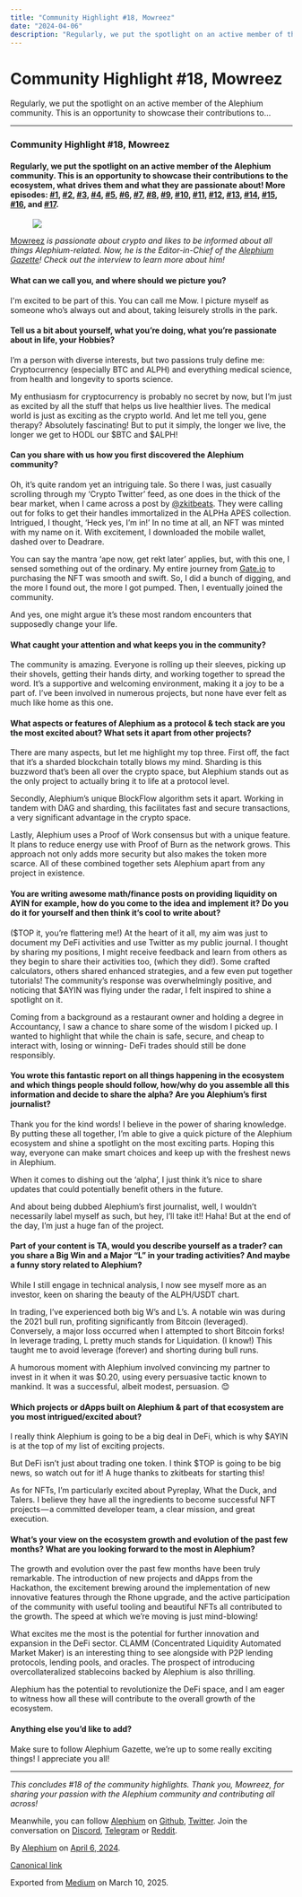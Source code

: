 ```yaml
---
title: "Community Highlight #18, Mowreez"
date: "2024-04-06"
description: "Regularly, we put the spotlight on an active member of the Alephium community. This is an opportunity to showcase their contributions to…"
---
```


<div>

# Community Highlight \#18, Mowreez

</div>

<div class="section p-summary" field="subtitle">

Regularly, we put the spotlight on an active member of the Alephium community. This is an opportunity to showcase their contributions to…

</div>

<div class="section e-content" field="body">

<div id="2bf4" class="section section section--body section--first">

<div class="section-divider">

------------------------------------------------------------------------

</div>

<div class="section-content">

<div class="section-inner sectionLayout--insetColumn">

### Community Highlight \#18, Mowreez

#### Regularly, we put the spotlight on an active member of the Alephium community. This is an opportunity to showcase their contributions to the ecosystem, what drives them and what they are passionate about! More episodes: <a href="https://medium.com/@alephium/community-highlight-wilhelm-k%C3%A4llstr%C3%B6m-aka-oracleuggla-81d3938c5692" class="markup--anchor markup--h4-anchor" data-href="https://medium.com/@alephium/community-highlight-wilhelm-k%C3%A4llstr%C3%B6m-aka-oracleuggla-81d3938c5692" rel="noopener" target="_blank">#1</a>, <a href="https://medium.com/@alephium/community-highlight-cgi-bin-c102cc106f19" class="markup--anchor markup--h4-anchor" data-href="https://medium.com/@alephium/community-highlight-cgi-bin-c102cc106f19" rel="noopener" target="_blank">#2</a>, <a href="https://medium.com/@alephium/community-highlight-3-digdug-48a7ec868504" class="markup--anchor markup--h4-anchor" data-href="https://medium.com/@alephium/community-highlight-3-digdug-48a7ec868504" rel="noopener" target="_blank">#3</a>, <a href="https://medium.com/@alephium/community-highlight-4-montail-e24fd88882a0" class="markup--anchor markup--h4-anchor" data-href="https://medium.com/@alephium/community-highlight-4-montail-e24fd88882a0" rel="noopener" target="_blank">#4</a>, <a href="https://medium.com/@alephium/community-highlight-5-txn-71c4fd76ffe8" class="markup--anchor markup--h4-anchor" data-href="https://medium.com/@alephium/community-highlight-5-txn-71c4fd76ffe8" rel="noopener" target="_blank">#5</a>, <a href="https://medium.com/@alephium/community-highlight-6-waldi-zkit-beats-37af1f6df3b8" class="markup--anchor markup--h4-anchor" data-href="https://medium.com/@alephium/community-highlight-6-waldi-zkit-beats-37af1f6df3b8" rel="noopener" target="_blank">#6</a>, <a href="https://medium.com/@alephium/community-highlight-7-oheka-13d8b4ae025e" class="markup--anchor markup--h4-anchor" data-href="https://medium.com/@alephium/community-highlight-7-oheka-13d8b4ae025e" rel="noopener" target="_blank">#7</a>, <a href="https://medium.com/@alephium/community-highlight-8-jorge-438510785041" class="markup--anchor markup--h4-anchor" data-href="https://medium.com/@alephium/community-highlight-8-jorge-438510785041" rel="noopener" target="_blank">#8</a>, <a href="https://medium.com/@alephium/community-highlight-9-dzhemsh-a0a4a98a8489" class="markup--anchor markup--h4-anchor" data-href="https://medium.com/@alephium/community-highlight-9-dzhemsh-a0a4a98a8489" rel="noopener" target="_blank">#9</a>, <a href="https://medium.com/@alephium/community-highlight-10-lx-aka-lix-fde724cf8d81" class="markup--anchor markup--h4-anchor" data-href="https://medium.com/@alephium/community-highlight-10-lx-aka-lix-fde724cf8d81" rel="noopener" target="_blank">#10</a>, <a href="https://medium.com/@alephium/community-highlight-11-dr-jekyll-165ab9a51880" class="markup--anchor markup--h4-anchor" data-href="https://medium.com/@alephium/community-highlight-11-dr-jekyll-165ab9a51880" rel="noopener" target="_blank">#11</a>, <a href="https://medium.com/@alephium/community-highlight-12-sam-a-k-a-energy45-610005a9219b" class="markup--anchor markup--h4-anchor" data-href="https://medium.com/@alephium/community-highlight-12-sam-a-k-a-energy45-610005a9219b" rel="noopener" target="_blank">#12</a>, <a href="https://medium.com/@alephium/community-highlight-13-ryan-5dbbeaf859e4" class="markup--anchor markup--h4-anchor" data-href="https://medium.com/@alephium/community-highlight-13-ryan-5dbbeaf859e4" rel="noopener" target="_blank">#13</a>, <a href="https://medium.com/@alephium/community-highlight-14-animalmanjan-da8fd051bc38" class="markup--anchor markup--h4-anchor" data-href="https://medium.com/@alephium/community-highlight-14-animalmanjan-da8fd051bc38" rel="noopener" target="_blank">#14</a>, <a href="https://medium.com/@alephium/community-highlight-15-yulius-aka-chris45-036ae41a8037" class="markup--anchor markup--h4-anchor" data-href="https://medium.com/@alephium/community-highlight-15-yulius-aka-chris45-036ae41a8037" rel="noopener" target="_blank">#15</a>, <a href="https://medium.com/@alephium/community-highlight-16-mikael-446980141ee3" class="markup--anchor markup--h4-anchor" data-href="https://medium.com/@alephium/community-highlight-16-mikael-446980141ee3" target="_blank">#16</a>, and <a href="https://medium.com/@alephium/community-highlight-17-alexandrianwisdom-df44c791961f" class="markup--anchor markup--h4-anchor" data-href="https://medium.com/@alephium/community-highlight-17-alexandrianwisdom-df44c791961f" target="_blank">#17</a>.

<figure id="ae90" class="graf graf--figure graf-after--h4">
<img src="https://cdn-images-1.medium.com/max/800/1*_QhQ3AB87qlMLsbrFc3CNg.png" class="graf-image" data-image-id="1*_QhQ3AB87qlMLsbrFc3CNg.png" data-width="973" data-height="973" data-is-featured="true" />
</figure>

<a href="https://twitter.com/trdrmorz" class="markup--anchor markup--p-anchor" data-href="https://twitter.com/trdrmorz" rel="noopener" target="_blank">Mowreez</a> *is passionate about crypto and likes to be informed about all things Alephium-related. Now, he is the Editor-in-Chief of the* <a href="https://twitter.com/AlephiumGazette" class="markup--anchor markup--p-anchor" data-href="https://twitter.com/AlephiumGazette" rel="noopener" target="_blank"><em>Alephium Gazette</em></a>*! Check out the interview to learn more about him!*

#### What can we call you, and where should we picture you?

I'm excited to be part of this. You can call me Mow. I picture myself as someone who’s always out and about, taking leisurely strolls in the park.

#### Tell us a bit about yourself, what you’re doing, what you’re passionate about in life, your Hobbies?

I’m a person with diverse interests, but two passions truly define me: Cryptocurrency (especially BTC and ALPH) and everything medical science, from health and longevity to sports science.

My enthusiasm for cryptocurrency is probably no secret by now, but I’m just as excited by all the stuff that helps us live healthier lives. The medical world is just as exciting as the crypto world. And let me tell you, gene therapy? Absolutely fascinating! But to put it simply, the longer we live, the longer we get to HODL our \$BTC and \$ALPH!

#### Can you share with us how you first discovered the Alephium community?

Oh, it’s quite random yet an intriguing tale. So there I was, just casually scrolling through my ‘Crypto Twitter’ feed, as one does in the thick of the bear market, when I came across a post by <a href="https://hashnode.com/@zkitbeats" class="markup--anchor markup--p-anchor" data-href="https://hashnode.com/@zkitbeats" rel="noopener" target="_blank">@zkitbeats</a>. They were calling out for folks to get their handles immortalized in the ALPHa APES collection. Intrigued, I thought, ‘Heck yes, I’m in!’ In no time at all, an NFT was minted with my name on it. With excitement, I downloaded the mobile wallet, dashed over to Deadrare.

You can say the mantra ‘ape now, get rekt later’ applies, but, with this one, I sensed something out of the ordinary. My entire journey from <a href="http://gate.io/" class="markup--anchor markup--p-anchor" data-href="http://gate.io/" rel="noopener" target="_blank">Gate.io</a> to purchasing the NFT was smooth and swift. So, I did a bunch of digging, and the more I found out, the more I got pumped. Then, I eventually joined the community.

And yes, one might argue it’s these most random encounters that supposedly change your life.

#### What caught your attention and what keeps you in the community?

The community is amazing. Everyone is rolling up their sleeves, picking up their shovels, getting their hands dirty, and working together to spread the word. It’s a supportive and welcoming environment, making it a joy to be a part of. I’ve been involved in numerous projects, but none have ever felt as much like home as this one.

#### What aspects or features of Alephium as a protocol & tech stack are you the most excited about? What sets it apart from other projects?

There are many aspects, but let me highlight my top three. First off, the fact that it’s a sharded blockchain totally blows my mind. Sharding is this buzzword that’s been all over the crypto space, but Alephium stands out as the only project to actually bring it to life at a protocol level.

Secondly, Alephium’s unique BlockFlow algorithm sets it apart. Working in tandem with DAG and sharding, this facilitates fast and secure transactions, a very significant advantage in the crypto space.

Lastly, Alephium uses a Proof of Work consensus but with a unique feature. It plans to reduce energy use with Proof of Burn as the network grows. This approach not only adds more security but also makes the token more scarce. All of these combined together sets Alephium apart from any project in existence.

#### You are writing awesome math/finance posts on providing liquidity on AYIN for example, how do you come to the idea and implement it? Do you do it for yourself and then think it’s cool to write about?

(\$TOP it, you’re flattering me!) At the heart of it all, my aim was just to document my DeFi activities and use Twitter as my public journal. I thought by sharing my positions, I might receive feedback and learn from others as they begin to share their activities too, (which they did!). Some crafted calculators, others shared enhanced strategies, and a few even put together tutorials! The community’s response was overwhelmingly positive, and noticing that \$AYIN was flying under the radar, I felt inspired to shine a spotlight on it.

Coming from a background as a restaurant owner and holding a degree in Accountancy, I saw a chance to share some of the wisdom I picked up. I wanted to highlight that while the chain is safe, secure, and cheap to interact with, losing or winning- DeFi trades should still be done responsibly.

#### You wrote this fantastic report on all things happening in the ecosystem and which things people should follow, how/why do you assemble all this information and decide to share the alpha? Are you Alephium’s first journalist?

Thank you for the kind words! I believe in the power of sharing knowledge. By putting these all together, I’m able to give a quick picture of the Alephium ecosystem and shine a spotlight on the most exciting parts. Hoping this way, everyone can make smart choices and keep up with the freshest news in Alephium.

When it comes to dishing out the ‘alpha’, I just think it’s nice to share updates that could potentially benefit others in the future.

And about being dubbed Alephium’s first journalist, well, I wouldn’t necessarily label myself as such, but hey, I’ll take it!! Haha! But at the end of the day, I’m just a huge fan of the project.

#### Part of your content is TA, would you describe yourself as a trader? can you share a Big Win and a Major “L” in your trading activities? And maybe a funny story related to Alephium?

While I still engage in technical analysis, I now see myself more as an investor, keen on sharing the beauty of the ALPH/USDT chart.

In trading, I’ve experienced both big W’s and L’s. A notable win was during the 2021 bull run, profiting significantly from Bitcoin (leveraged). Conversely, a major loss occurred when I attempted to short Bitcoin forks! In leverage trading, L pretty much stands for Liquidation. (I know!) This taught me to avoid leverage (forever) and shorting during bull runs.

A humorous moment with Alephium involved convincing my partner to invest in it when it was \$0.20, using every persuasive tactic known to mankind. It was a successful, albeit modest, persuasion. 😊

#### Which projects or dApps built on Alephium & part of that ecosystem are you most intrigued/excited about?

I really think Alephium is going to be a big deal in DeFi, which is why \$AYIN is at the top of my list of exciting projects.

But DeFi isn’t just about trading one token. I think \$TOP is going to be big news, so watch out for it! A huge thanks to zkitbeats for starting this!

As for NFTs, I’m particularly excited about Pyreplay, What the Duck, and Talers. I believe they have all the ingredients to become successful NFT projects — a committed developer team, a clear mission, and great execution.

#### What’s your view on the ecosystem growth and evolution of the past few months? What are you looking forward to the most in Alephium?

The growth and evolution over the past few months have been truly remarkable. The introduction of new projects and dApps from the Hackathon, the excitement brewing around the implementation of new innovative features through the Rhone upgrade, and the active participation of the community with useful tooling and beautiful NFTs all contributed to the growth. The speed at which we’re moving is just mind-blowing!

What excites me the most is the potential for further innovation and expansion in the DeFi sector. CLAMM (Concentrated Liquidity Automated Market Maker) is an interesting thing to see alongside with P2P lending protocols, lending pools, and oracles. The prospect of introducing overcollateralized stablecoins backed by Alephium is also thrilling.

Alephium has the potential to revolutionize the DeFi space, and I am eager to witness how all these will contribute to the overall growth of the ecosystem.

#### Anything else you’d like to add?

Make sure to follow Alephium Gazette, we’re up to some really exciting things! I appreciate you all!

</div>

</div>

</div>

<div id="a43e" class="section section section--body section--last">

<div class="section-divider">

------------------------------------------------------------------------

</div>

<div class="section-content">

<div class="section-inner sectionLayout--insetColumn">

*This concludes \#18 of the community highlights. Thank you, Mowreez, for sharing your passion with the Alephium community and contributing all across!*

Meanwhile, you can follow <a href="https://alephium.org/" class="markup--anchor markup--p-anchor" data-href="https://alephium.org/" rel="noopener ugc nofollow noopener" target="_blank">Alephium</a> on <a href="https://github.com/alephium/" class="markup--anchor markup--p-anchor" data-href="https://github.com/alephium/" rel="noopener ugc nofollow noopener" target="_blank">Github</a>, <a href="https://twitter.com/alephium" class="markup--anchor markup--p-anchor" data-href="https://twitter.com/alephium" rel="noopener ugc nofollow noopener" target="_blank">Twitter</a>. Join the conversation on <a href="https://alephium.org/discord" class="markup--anchor markup--p-anchor" data-href="https://alephium.org/discord" rel="noopener ugc nofollow noopener" target="_blank">Discord</a>, <a href="https://t.me/alephiumgroup" class="markup--anchor markup--p-anchor" data-href="https://t.me/alephiumgroup" rel="noopener ugc nofollow noopener" target="_blank">Telegram</a> or <a href="https://www.reddit.com/r/alephium" class="markup--anchor markup--p-anchor" data-href="https://www.reddit.com/r/alephium" rel="noopener ugc nofollow noopener" target="_blank">Reddit</a>.

</div>

</div>

</div>

</div>

By <a href="https://medium.com/@alephium" class="p-author h-card">Alephium</a> on [April 6, 2024](https://medium.com/p/086215ca3e7e).

<a href="https://medium.com/@alephium/community-highlight-18-mowreez-086215ca3e7e" class="p-canonical">Canonical link</a>

Exported from [Medium](https://medium.com) on March 10, 2025.
